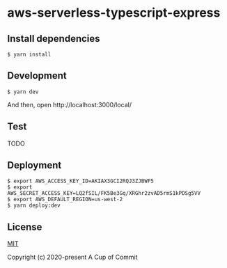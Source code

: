 # aws-serverless-typescript-express
## Install dependencies

```
$ yarn install
```

## Development

```
$ yarn dev
```

And then, open http://localhost:3000/local/

## Test
TODO

## Deployment

```
$ export AWS_ACCESS_KEY_ID=AKIAX3GCI2RQJ3ZJBWF5
$ export AWS_SECRET_ACCESS_KEY=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
$ export AWS_DEFAULT_REGION=us-west-2
$ yarn deploy:dev
```

## License

[MIT](http://opensource.org/licenses/MIT)

Copyright (c) 2020-present A Cup of Commit

